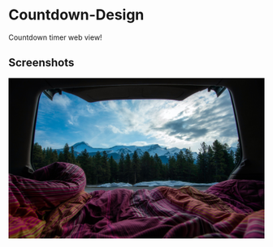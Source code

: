 # Countdown-Design
Countdown timer web view!

## Screenshots
<img src="https://github.com/Sneha-Sajjanar/Countdown-Design/blob/main/Countdown/travel.jpg" width="700" />
